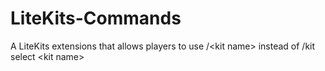 LiteKits-Commands
=================

A LiteKits extensions that allows players to use /&lt;kit name> instead of /kit select &lt;kit name>
